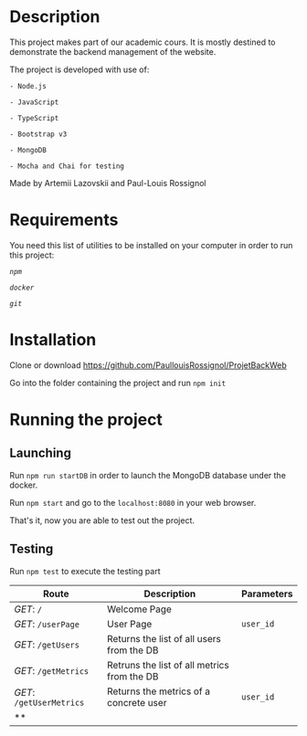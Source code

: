 # Description
This project makes part of our academic cours. It is mostly destined to demonstrate the backend management of the website.

The project is developed with use of: 
	
	- Node.js
	
	- JavaScript
	
	- TypeScript
	
	- Bootstrap v3

	- MongoDB

	- Mocha and Chai for testing 

Made by Artemii Lazovskii and Paul-Louis Rossignol

# Requirements

You need this list of utilities to be installed on your computer in order to run this project:

*`npm`*

*`docker`*

*`git`*

# Installation 

Clone or download https://github.com/PaullouisRossignol/ProjetBackWeb

Go into the folder containing the project and run `npm init`

# Running the project

## Launching

Run `npm run startDB` in order to launch the MongoDB database under the docker.

Run `npm start` and go to the `localhost:8080` in your web browser.

That's it, now you are able to test out the project.

## Testing

Run `npm test` to execute the testing part

|Route|Description|Parameters|
|-----|-----------|----------|
|*GET*: `/`|Welcome Page||
|*GET*: `/userPage`|User Page|`user_id`|
|*GET*: `/getUsers`|Returns the list of all users from the DB||
|*GET*: `/getMetrics`|Retruns the list of all metrics from the DB||
|*GET*: `/getUserMetrics`|Returns the metrics of a concrete user|`user_id`|
|**|||
